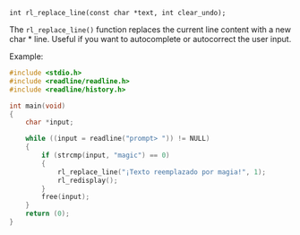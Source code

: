 `int rl_replace_line(const char *text, int clear_undo);`

The `rl_replace_line()` function replaces the current line content with a new char * line. Useful if you want to autocomplete or autocorrect the user input. 

Example:
```c
#include <stdio.h>
#include <readline/readline.h>
#include <readline/history.h>

int main(void)
{
    char *input;

    while ((input = readline("prompt> ")) != NULL)
    {
        if (strcmp(input, "magic") == 0)
        {
            rl_replace_line("¡Texto reemplazado por magia!", 1);
            rl_redisplay();
        }
        free(input);
    }
    return (0);
}
```
